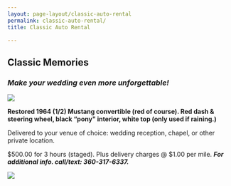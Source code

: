 ```yaml
---
layout: page-layout/classic-auto-rental
permalink: classic-auto-rental/
title: Classic Auto Rental

---
```

## Classic Memories

### _Make your wedding even more unforgettable!_

![]({{site.baseurl}}/uploads/Mustang_wedding_photo.jpg)

**Restored 1964 (1/2) Mustang convertible (red of course). Red dash & steering wheel, black “pony" interior, white top (only used if raining.)**

Delivered to your venue of choice: wedding reception, chapel, or other private location.

$500.00 for 3 hours (staged). Plus delivery charges @ $1.00 per mile. **_For additional info. call/text: 360-317-6337._**

![]({{site.baseurl}}/uploads/Mustang_photo_interior.jpg)